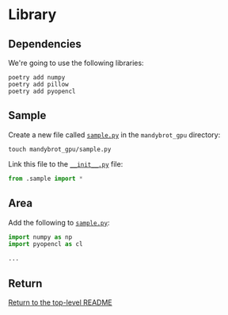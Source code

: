 # Library

## Dependencies

We're going to use the following libraries:

```shell
poetry add numpy
poetry add pillow
poetry add pyopencl
```

## Sample

Create a new file called [`sample.py`](./mandybrot_gpu/sample.py) in the `mandybrot_gpu` directory:

```shell
touch mandybrot_gpu/sample.py
```

Link this file to the [`__init__.py`](./mandybrot_gpu/__init__.py) file:

```python
from .sample import *
```

## Area

Add the following to [`sample.py`](./mandybrot_gpu/sample.py):

```python
import numpy as np
import pyopencl as cl

...
```

## Return

[Return to the top-level README](./../../README.md)

